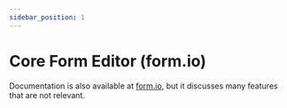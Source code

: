 ```yaml
---
sidebar_position: 1
---
```


# Core Form Editor (form.io)

Documentation is also available at [form.io](https://help.form.io/userguide/forms), but it discusses many features that are not relevant.
